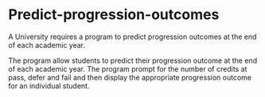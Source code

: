 # Predict-progression-outcomes
  A University requires a program to predict progression outcomes at the end of each academic year. 
 
The program allow students to predict their progression outcome at the end of each academic year. The 
program prompt for the number of credits at pass, defer and fail and then display the appropriate 
progression outcome for an individual student.
